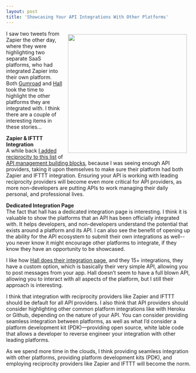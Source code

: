 ```yaml
---
layout: post
title: 'Showcasing Your API Integrations With Other Platforms'
---
```

<p><a href="https://hall.com/docs/integrations"><img style="padding: 10px;" src="https://s3.amazonaws.com/kinlane-productions/api-evangelist/hall/hall-api-integrations.png" alt="" width="325" align="right" /></a></p>
<p>I saw two tweets from Zapier the other day, where they were highlighting two separate SaaS platforms, who had integrated Zapier into their own platform. Both <a href="http://help.gumroad.com/customer/portal/articles/1579321-integrations">Gumroad</a> and <a href="https://hall.com/docs/integrations">Hall</a> took the time to highlight the other platforms they are integrated with. I think there are a couple of interesting items in these stories&hellip;</p>
<p><strong>Zapier &amp; IFTTT Integration</strong> <br /> A while back <a href="http://apievangelist.com/2014/03/13/api-management-adding-reciprocity-building-blocks/">I added reciprocity to this list</a> of <a href="http://management.apievangelist.com/building-blocks.html">API management building blocks</a>, because I was seeing enough API providers, taking it upon themselves to make sure their platform had both Zapier and IFTTT integration. Ensuring your API is working with leading reciprocity providers will become even more critical for API providers, as more non-developers are putting APIs to work managing their daily personal, and professional lives.</p>
<p><strong>Dedicated Integration Page</strong><br /> The fact that hall has a dedicated integration page is interesting. I think it is valuable to show the platforms that an API has been officially integrated with. It helps developers, and non-developers understand the potential that exists around a platform and its API. I can also see the benefit of opening up the ability for the API ecosystem to submit their own integrations as well--you never know it might encourage other platforms to integrate, if they know they have an opportunity to be showcased.</p>
<p>I like how <a href="https://hall.com/docs/integrations">Hall does their integration page</a>, and they 15+ integrations, they have a custom option, which is basically their very simple API, allowing you to post messages from your app. Hall doesn&rsquo;t seem to have a full blown API, allowing you to interact with all aspects of the platform, but I still their approach is interesting.</p>
<p>I think that integration with reciprocity providers like Zapier and IFTTT should be default for all API providers. I also think that API providers should consider highlighting other common platform integrations like with Heroku or Github, depending on the nature of your API. You can consider providing seamless integration between platforms, as well as what I&rsquo;d consider a platform development kit (PDK)&mdash;providing open source, white lable code that allows a developer to reverse engineer your integration with other leading platforms.</p>
<p>As we spend more time in the clouds, I think providing seamless integration with other platforms, providing platform development kits (PDK), and employing reciprocity providers like Zapier and IFTTT will become the norm.</p>